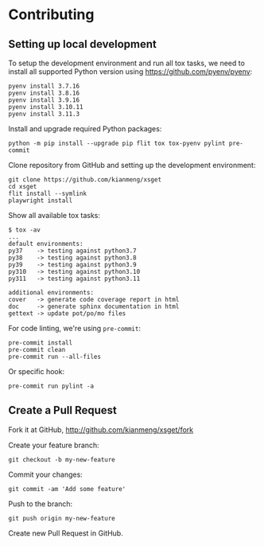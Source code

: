# Contributing

## Setting up local development

To setup the development environment and run all tox tasks, we need to install
all supported Python version using <https://github.com/pyenv/pyenv>:

```console
pyenv install 3.7.16
pyenv install 3.8.16
pyenv install 3.9.16
pyenv install 3.10.11
pyenv install 3.11.3
```

Install and upgrade required Python packages:

```console
python -m pip install --upgrade pip flit tox tox-pyenv pylint pre-commit
```

Clone repository from GitHub and setting up the development environment:

```console
git clone https://github.com/kianmeng/xsget
cd xsget
flit install --symlink
playwright install
```

Show all available tox tasks:

```console
$ tox -av
...
default environments:
py37    -> testing against python3.7
py38    -> testing against python3.8
py39    -> testing against python3.9
py310   -> testing against python3.10
py311   -> testing against python3.11

additional environments:
cover   -> generate code coverage report in html
doc     -> generate sphinx documentation in html
gettext -> update pot/po/mo files
```

For code linting, we're using `pre-commit`:

```console
pre-commit install
pre-commit clean
pre-commit run --all-files
```

Or specific hook:

```console
pre-commit run pylint -a
```

## Create a Pull Request

Fork it at GitHub, <http://github.com/kianmeng/xsget/fork>

Create your feature branch:

```console
git checkout -b my-new-feature
```

Commit your changes:

```console
git commit -am 'Add some feature'
```

Push to the branch:

```console
git push origin my-new-feature
```

Create new Pull Request in GitHub.
